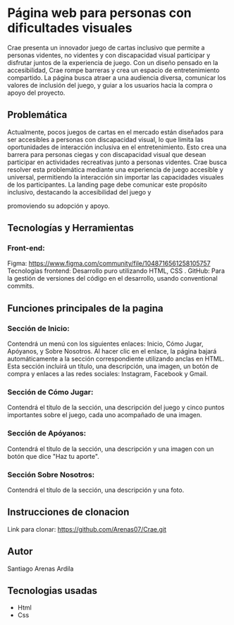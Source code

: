 # Página web para personas con dificultades visuales


Crae presenta un innovador juego de cartas inclusivo que permite a personas videntes, no videntes y con discapacidad visual participar y disfrutar juntos de la experiencia de juego. Con un diseño pensado en la accesibilidad, Crae rompe barreras y crea un espacio de entretenimiento compartido. La página busca atraer a una audiencia diversa, comunicar los valores de inclusión del juego, y guiar a los usuarios hacia la compra o apoyo del proyecto.


## Problemática


Actualmente, pocos juegos de cartas en el mercado están diseñados para ser accesibles a personas con discapacidad visual, lo que limita las oportunidades de interacción inclusiva en el entretenimiento. Esto crea una barrera para personas ciegas y con discapacidad visual que desean participar en actividades recreativas junto a personas videntes. Crae busca resolver esta problemática mediante una experiencia de juego accesible y universal, permitiendo la interacción sin importar las capacidades visuales de los participantes. La landing page debe comunicar este propósito inclusivo, destacando la accesibilidad del juego y 

promoviendo su adopción y apoyo.



## Tecnologías y Herramientas
### Front-end: 
Figma: https://www.figma.com/community/file/1048716561258105757
Tecnologías frontend: Desarrollo puro utilizando HTML, CSS .
GitHub: Para la gestión de versiones del código en el desarrollo, usando conventional commits.


## Funciones principales de la pagina
### Sección de Inicio:
Contendrá un menú con los siguientes enlaces: Inicio, Cómo Jugar, Apóyanos, y Sobre Nosotros. Al hacer clic en el enlace, la página bajará automáticamente a la sección correspondiente utilizando anclas en HTML. Esta sección incluirá un título, una descripción, una imagen, un botón de compra y enlaces a las redes sociales: Instagram, Facebook y Gmail.
### Sección de Cómo Jugar:
Contendrá el título de la sección, una descripción del juego y cinco puntos importantes sobre el juego, cada uno acompañado de una imagen.
### Sección de Apóyanos:
Contendrá el título de la sección, una descripción y una imagen con un botón que dice "Haz tu aporte".
### Sección Sobre Nosotros:
Contendrá el título de la sección, una descripción y una foto.




## Instrucciones de clonacion

Link para clonar: https://github.com/Arenas07/Crae.git

## Autor

Santiago Arenas Ardila

## Tecnologias usadas

- Html
- Css
